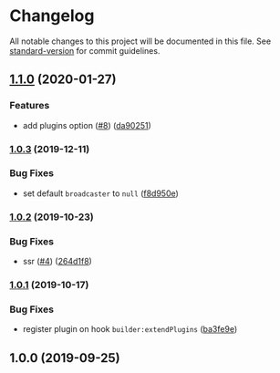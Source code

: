 # Changelog

All notable changes to this project will be documented in this file. See [standard-version](https://github.com/conventional-changelog/standard-version) for commit guidelines.

## [1.1.0](https://github.com/nuxt-community/laravel-echo/compare/v1.0.3...v1.1.0) (2020-01-27)


### Features

* add plugins option ([#8](https://github.com/nuxt-community/laravel-echo/issues/8)) ([da90251](https://github.com/nuxt-community/laravel-echo/commit/da90251))

### [1.0.3](https://github.com/nuxt-community/laravel-echo/compare/v1.0.2...v1.0.3) (2019-12-11)


### Bug Fixes

* set default `broadcaster` to `null` ([f8d950e](https://github.com/nuxt-community/laravel-echo/commit/f8d950e))

### [1.0.2](https://github.com/nuxt-community/laravel-echo/compare/v1.0.1...v1.0.2) (2019-10-23)


### Bug Fixes

* ssr ([#4](https://github.com/nuxt-community/laravel-echo/issues/4)) ([264d1f8](https://github.com/nuxt-community/laravel-echo/commit/264d1f8))

### [1.0.1](https://github.com/nuxt-community/laravel-echo/compare/v1.0.0...v1.0.1) (2019-10-17)


### Bug Fixes

* register plugin on hook `builder:extendPlugins` ([ba3fe9e](https://github.com/nuxt-community/laravel-echo/commit/ba3fe9e))

## 1.0.0 (2019-09-25)
